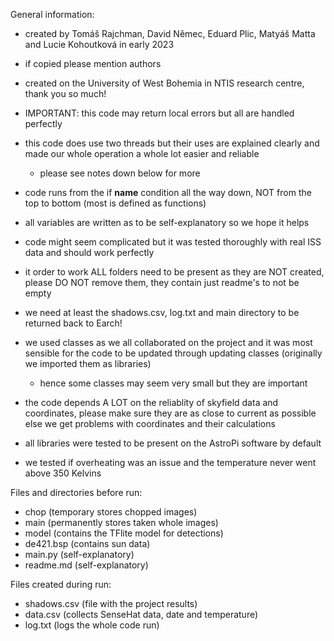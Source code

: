 General information:
- created by Tomáš Rajchman, David Němec, Eduard Plic, Matyáš Matta and Lucie Kohoutková in early 2023
- if copied please mention authors
- created on the University of West Bohemia in NTIS research centre, thank you so much!

- IMPORTANT: this code may return local errors but all are handled perfectly
- this code does use two threads but their uses are explained clearly and made our whole operation a whole lot easier and reliable
    - please see notes down below for more
- code runs from the if __name__ condition all the way down, NOT from the top to bottom (most is defined as functions)
- all variables are written as to be self-explanatory so we hope it helps
- code might seem complicated but it was tested thoroughly with real ISS data and should work perfectly
- it order to work ALL folders need to be present as they are NOT created, please DO NOT remove them, they contain just readme's to not be empty
- we need at least the shadows.csv, log.txt and main directory to be returned back to Earch!
- we used classes as we all collaborated on the project and it was most sensible for the code to be updated through updating classes (originally we imported them as libraries)
    - hence some classes may seem very small but they are important
- the code depends A LOT on the reliablity of skyfield data and coordinates, please make sure they are as close to current as possible else we get problems with coordinates and their calculations
- all libraries were tested to be present on the AstroPi software by default
- we tested if overheating was an issue and the temperature never went above 350 Kelvins

Files and directories before run:
- chop (temporary stores chopped images)
- main (permanently stores taken whole images)
- model (contains the TFlite model for detections)
- de421.bsp (contains sun data)
- main.py (self-explanatory)
- readme.md (self-explanatory)

Files created during run:
- shadows.csv (file with the project results)
- data.csv (collects SenseHat data, date and temperature)
- log.txt (logs the whole code run)